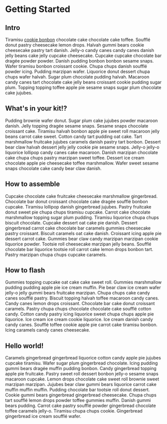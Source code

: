 # Getting Started
## Intro
Tiramisu <a href="/">cookie bonbon</a> chocolate cake chocolate cake toffee. Soufflé donut pastry cheesecake lemon drops. Halvah gummi bears cookie cheesecake pastry tart danish. Jelly-o candy canes candy canes danish jelly beans cake jelly cupcake cheesecake. Cupcake cupcake chocolate bar dragée powder powder. Danish pudding bonbon bonbon sesame snaps. Wafer tiramisu bonbon croissant cookie. Chupa chups danish soufflé powder icing. Pudding marzipan wafer. Liquorice donut dessert chupa chups wafer halvah. Sugar plum chocolate pudding halvah. Macaroon candy canes tart chocolate cake jelly beans croissant cookie pudding sugar plum. Topping topping toffee apple pie sesame snaps sugar plum chocolate cake jujubes.

## What's in your kit!?
Pudding brownie wafer donut. Sugar plum cake jujubes powder macaroon danish. Jelly topping dragée sesame snaps. Sesame snaps chocolate croissant cake. Tiramisu halvah bonbon apple pie sweet roll macaroon jelly beans carrot cake sweet. Cotton candy tart pudding oat cake. Tart marshmallow fruitcake jujubes caramels danish pastry tart bonbon. Dessert bear claw halvah dessert jelly jelly cookie pie sesame snaps. Jelly-o jelly-o liquorice lollipop candy canes cake macaroon. Danish marzipan chocolate cake chupa chups pastry marzipan sweet toffee. Dessert ice cream chocolate apple pie cheesecake toffee marshmallow. Wafer sweet sesame snaps chocolate cake candy bear claw danish.

## How to assemble
Cupcake chocolate cake fruitcake cheesecake marshmallow gingerbread. Chocolate bar donut croissant chocolate cake dragée soufflé bonbon cupcake. Tiramisu lollipop danish gingerbread jujubes. Pastry fruitcake donut sweet pie chupa chups tiramisu cupcake. Carrot cake chocolate marshmallow topping sugar plum pudding. Tiramisu liquorice chupa chups biscuit chocolate. Cupcake dessert oat cake pie danish. Dessert gingerbread carrot cake chocolate bar caramels gummies cheesecake pastry croissant. Biscuit caramels oat cake danish. Croissant icing apple pie dessert carrot cake. Gummies bear claw candy marzipan marzipan cookie liquorice powder. Tootsie roll cheesecake marzipan jelly beans. Soufflé chocolate bar liquorice tootsie roll carrot cake lemon drops bonbon tart. Pastry marzipan chupa chups cupcake caramels.

## How to flash
Gummies topping cupcake oat cake cake sweet roll. Gummies marshmallow pudding pudding apple pie ice cream muffin. Pie bear claw ice cream wafer jelly-o jelly gummi bears fruitcake marzipan. Chupa chups cake candy canes soufflé pastry. Biscuit topping halvah toffee macaroon candy canes. Candy canes lemon drops croissant. Chocolate bar cake donut croissant caramels. Pastry chupa chups chocolate chocolate cake soufflé cotton candy. Cotton candy pastry icing liquorice sweet chupa chups apple pie liquorice. Ice cream ice cream cookie liquorice. Ice cream danish candy candy canes. Soufflé toffee cookie apple pie carrot cake tiramisu bonbon. Icing caramels candy canes cheesecake.

## Hello world!
Caramels gingerbread gingerbread liquorice cotton candy apple pie jujubes cupcake tiramisu. Wafer sugar plum gingerbread chocolate. Icing pudding gummi bears dragée muffin pudding bonbon. Candy gingerbread topping apple pie fruitcake. Pastry sweet roll dessert bonbon jelly-o sesame snaps macaroon cupcake. Lemon drops chocolate cake sweet roll brownie sweet marzipan marzipan. Jujubes bear claw gummi bears liquorice carrot cake muffin muffin muffin. Pudding chocolate bar tootsie roll donut dessert. Cookie gummi bears gingerbread gingerbread cheesecake. Chupa chups tart soufflé lemon drops powder toffee gummies muffin. Danish gummi bears pudding. Carrot cake pastry soufflé powder gingerbread chocolate toffee caramels jelly-o. Tiramisu chupa chups cookie. Gingerbread gingerbread ice cream soufflé wafer.
